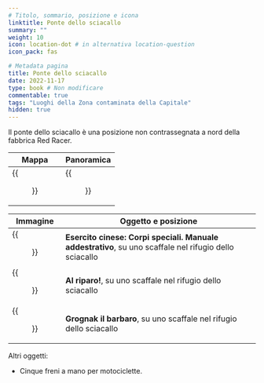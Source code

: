 ```yaml
---
# Titolo, sommario, posizione e icona
linktitle: Ponte dello sciacallo
summary: ""
weight: 10
icon: location-dot # in alternativa location-question
icon_pack: fas

# Metadata pagina
title: Ponte dello sciacallo
date: 2022-11-17
type: book # Non modificare
commentable: true
tags: "Luoghi della Zona contaminata della Capitale"
hidden: true
---
```




Il ponte dello sciacallo è una posizione non contrassegnata a nord della fabbrica Red Racer.

| Mappa                                         | Panoramica                                |
| --------------------------------------------- | ----------------------------------------- |
| {{<figure src="fo3/Scavengers_bridge_loc.webp">}} | {{<figure src="fo3/Scavengers_bridge.webp">}} |

| Immagine                                                 | Oggetto e posizione                                                                                    |
| -------------------------------------------------------- | ------------------------------------------------------------------------------------------------------ |
| {{<figure src="fo3/FO3_Skillbooks_Scavengers_bridge.webp">}} | **Esercito cinese: Corpi speciali. Manuale addestrativo**, su uno scaffale nel rifugio dello sciacallo |
| {{<figure src="fo3/FO3_Skillbooks_Scavengers_bridge.webp">}} | **Al riparo!**, su uno scaffale nel rifugio dello sciacallo                                            |
| {{<figure src="fo3/FO3_Skillbooks_Scavengers_bridge.webp">}} | **Grognak il barbaro**, su uno scaffale nel rifugio dello sciacallo                                    |


Altri oggetti:
- Cinque freni a mano per motociclette.
